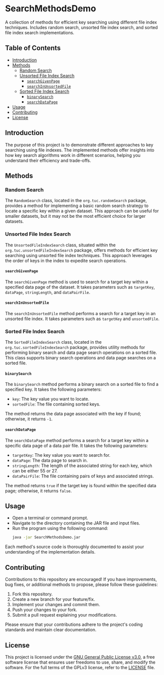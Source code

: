 # SearchMethodsDemo

A collection of methods for efficient key searching using different file index techniques. Includes random search, unsorted file index search, and sorted file index search implementations.

## Table of Contents

- [Introduction](#introduction)
- [Methods](#methods)
  - [Random Search](#random-search)
  - [Unsorted File Index Search](#unsorted-file-index-search)
    - [`searchGivenPage`](#searchgivenpage)
    - [`searchInUnsortedFile`](#searchinunsortedfile)
  - [Sorted File Index Search](#sorted-file-index-search)
    - [`binarySearch`](#binarysearch)
    - [`searchDataPage`](#searchdatapage)
- [Usage](#usage)
- [Contributing](#contributing)
- [License](#license)


## Introduction

The purpose of this project is to demonstrate different approaches to key searching using file indexes. The implemented methods offer insights into how key search algorithms work in different scenarios, helping you understand their efficiency and trade-offs.

## Methods

### Random Search

The `RandomSearch` class, located in the `org.tuc.randomSearch` package, provides a method for implementing a basic random search strategy to locate a specific key within a given dataset. This approach can be useful for smaller datasets, but it may not be the most efficient choice for larger datasets.

### Unsorted File Index Search

The `UnsortedFileIndexSearch` class, situated within the `org.tuc.unsortedFileIndexSearch` package, offers methods for efficient key searching using unsorted file index techniques. This approach leverages the order of keys in the index to expedite search operations.

#### `searchGivenPage`

The `searchGivenPage` method is used to search for a target key within a specified data page of the dataset. It takes parameters such as `targetKey`, `dataPage`, `stringLength`, and `dataPairFile`.

#### `searchInUnsortedFile`

The `searchInUnsortedFile` method performs a search for a target key in an unsorted file index. It takes parameters such as `targetKey` and `unsortedFile`.

### Sorted File Index Search

The `SortedFileIndexSearch` class, located in the `org.tuc.sortedFileIndexSearch` package, provides utility methods for performing binary search and data page search operations on a sorted file. This class supports binary search operations and data page searches on a sorted file.

#### `binarySearch`

The `binarySearch` method performs a binary search on a sorted file to find a specified key. It takes the following parameters:

- `key`: The key value you want to locate.
- `sortedFile`: The file containing sorted keys.

The method returns the data page associated with the key if found; otherwise, it returns `-1`.

#### `searchDataPage`

The `searchDataPage` method performs a search for a target key within a specific data page of a data pair file. It takes the following parameters:

- `targetKey`: The key value you want to search for.
- `dataPage`: The data page to search in.
- `stringLength`: The length of the associated string for each key, which can be either 55 or 27.
- `dataPairFile`: The file containing pairs of keys and associated strings.

The method returns `true` if the target key is found within the specified data page; otherwise, it returns `false`.

## Usage

   - Open a terminal or command prompt.
   - Navigate to the directory containing the JAR file and input files.
   - Run the program using the following command:
     ```bash
     java -jar SearchMethodsDemo.jar
     ```

Each method's source code is thoroughly documented to assist your understanding of the implementation details.

## Contributing

Contributions to this repository are encouraged! If you have improvements, bug fixes, or additional methods to propose, please follow these guidelines:

1. Fork this repository.
2. Create a new branch for your feature/fix.
3. Implement your changes and commit them.
4. Push your changes to your fork.
5. Submit a pull request explaining your modifications.

Please ensure that your contributions adhere to the project's coding standards and maintain clear documentation.

## License

This project is licensed under the [GNU General Public License v3.0](LICENSE), a free software license that ensures user freedoms to use, share, and modify the software. For the full terms of the GPLv3 license, refer to the [LICENSE](LICENSE) file.
